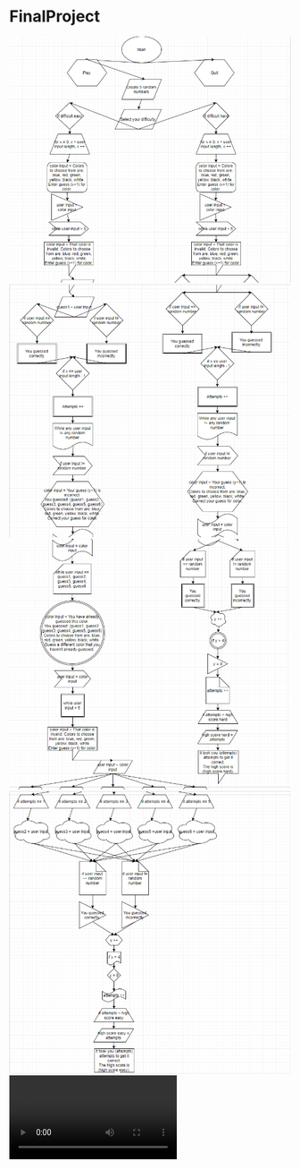 # FinalProject
<img src="Flow Chart pt1.PNG" alt="Flow chart pt1 img">
<img src="Flow Chart pt2.PNG" alt="Flow chart pt2 img">
<img src="Flow Chart pt3.PNG" alt="Flow chart pt3 img">
<img src="Flow Chart pt4.PNG" alt="Flow chart pt4 img">
<video src="Color Matching Game code.wmv" alt="Color Matching Game code video">
